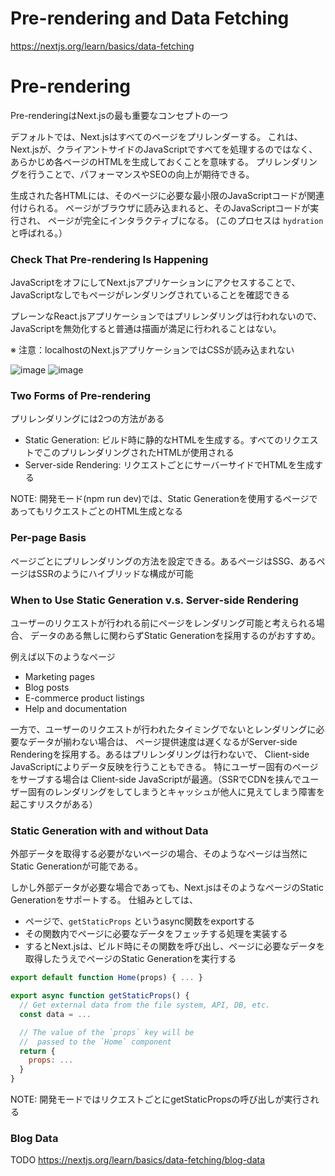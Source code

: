 Pre-rendering and Data Fetching
=

https://nextjs.org/learn/basics/data-fetching

Pre-rendering
==

Pre-renderingはNext.jsの最も重要なコンセプトの一つ

デフォルトでは、Next.jsはすべてのページをプリレンダーする。
これは、Next.jsが、クライアントサイドのJavaScriptですべてを処理するのではなく、
あらかじめ各ページのHTMLを生成しておくことを意味する。
プリレンダリングを行うことで、パフォーマンスやSEOの向上が期待できる。

生成された各HTMLには、そのページに必要な最小限のJavaScriptコードが関連付けられる。
ページがブラウザに読み込まれると、そのJavaScriptコードが実行され、
ページが完全にインタラクティブになる。
(このプロセスは `hydration` と呼ばれる。）

### Check That Pre-rendering Is Happening

JavaScriptをオフにしてNext.jsアプリケーションにアクセスすることで、
JavaScriptなしでもページがレンダリングされていることを確認できる

プレーンなReact.jsアプリケーションではプリレンダリングは行われないので、
JavaScriptを無効化すると普通は描画が満足に行われることはない。

※ 注意：localhostのNext.jsアプリケーションではCSSが読み込まれない

![image](https://user-images.githubusercontent.com/1415655/123511704-e3909b00-d6bd-11eb-8ebd-3a103531940f.png)
![image](https://user-images.githubusercontent.com/1415655/123511710-e9867c00-d6bd-11eb-8867-d98ff605ddc8.png)

### Two Forms of Pre-rendering

プリレンダリングには2つの方法がある

* Static Generation: ビルド時に静的なHTMLを生成する。すべてのリクエストでこのプリレンダリングされたHTMLが使用される
* Server-side Rendering: リクエストごとにサーバーサイドでHTMLを生成する

NOTE: 開発モード(npm run dev)では、Static Generationを使用するページであってもリクエストごとのHTML生成となる

### Per-page Basis

ページごとにプリレンダリングの方法を設定できる。あるページはSSG、あるページはSSRのようにハイブリッドな構成が可能

### When to Use Static Generation v.s. Server-side Rendering

ユーザーのリクエストが行われる前にページをレンダリング可能と考えられる場合、
データのある無しに関わらずStatic Generationを採用するのがおすすめ。

例えば以下のようなページ

* Marketing pages
* Blog posts
* E-commerce product listings
* Help and documentation

一方で、ユーザーのリクエストが行われたタイミングでないとレンダリングに必要なデータが揃わない場合は、
ページ提供速度は遅くなるがServer-side Renderingを採用する。あるはプリレンダリングは行わないで、
Client-side JavaScriptによりデータ反映を行うこともできる。 特にユーザー固有のページをサーブする場合は
Client-side JavaScriptが最適。（SSRでCDNを挟んでユーザー固有のレンダリングをしてしまうとキャッシュが他人に見えてしまう障害を起こすリスクがある）

### Static Generation with and without Data

外部データを取得する必要がないページの場合、そのようなページは当然にStatic Generationが可能である。

しかし外部データが必要な場合であっても、Next.jsはそのようなページのStatic Generationをサポートする。
仕組みとしては、

* ページで、`getStaticProps` というasync関数をexportする
* その関数内でページに必要なデータをフェッチする処理を実装する
* するとNext.jsは、ビルド時にその関数を呼び出し、ページに必要なデータを取得したうえでページのStatic Generationを実行する

```jsx
export default function Home(props) { ... }

export async function getStaticProps() {
  // Get external data from the file system, API, DB, etc.
  const data = ...

  // The value of the `props` key will be
  //  passed to the `Home` component
  return {
    props: ...
  }
}
```

NOTE: 開発モードではリクエストごとにgetStaticPropsの呼び出しが実行される

### Blog Data

TODO https://nextjs.org/learn/basics/data-fetching/blog-data
